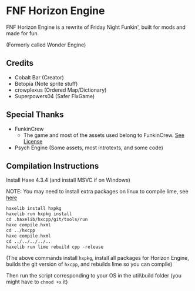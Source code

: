 # FNF Horizon Engine

FNF Horizon Engine is a rewrite of Friday Night Funkin', built for mods and made for fun.

(Formerly called Wonder Engine)

## Credits

- Cobalt Bar (Creator)
- Betopia (Note sprite stuff)
- crowplexus (Ordered Map/Dictionary)
- Superpowers04 (Safer FlxGame)

## Special Thanks

- FunkinCrew
  - The game and most of the assets used belong to FunkinCrew. [See License](https://github.com/FunkinCrew/funkin.assets/blob/main/LICENSE.md)
- Psych Engine (Some assets, most introtexts, and some code)

## Compilation Instructions

Install Haxe 4.3.4 (and install MSVC if on Windows)

NOTE: You may need to install extra packages on linux to compile lime, see [here](https://github.com/openfl/lime)

```txt
haxelib install hxpkg
haxelib run hxpkg install
cd .haxelib/hxcpp/git/tools/run
haxe compile.hxml
cd ../hxcpp
haxe compile.hxml
cd ../../../../..
haxelib run lime rebuild cpp -release
```

(The above commands install `hxpkg`, install all packages for Horizon Engine, builds the git version of `hxcpp`, and rebuilds lime so you can compile)

Then run the script corresponding to your OS in the util\build folder (you might have to `chmod +x` it)
